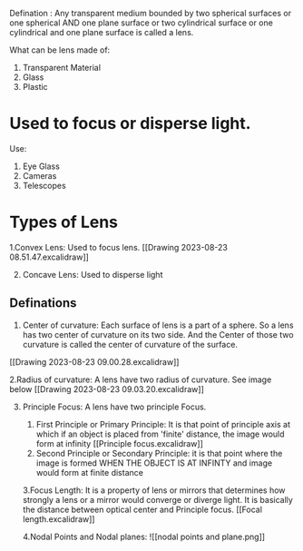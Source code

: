 Defination : Any transparent medium bounded by two spherical surfaces or one spherical AND one plane surface or two cylindrical surface or one cylindrical and one plane surface is called a lens.

What can be lens made of:
1. Transparent Material
2. Glass
3. Plastic
# Used to focus or disperse light.

Use:
1. Eye Glass
2. Cameras
3. Telescopes

# Types of Lens

1.Convex Lens: Used to focus lens.
[[Drawing 2023-08-23 08.51.47.excalidraw]] 

2. Concave Lens: Used to disperse light

## Definations
1. Center of curvature: Each surface of lens is a part of a sphere. So a lens has two center of curvature on its two side. And the Center of those two curvature is called the center of curvature of the surface.

[[Drawing 2023-08-23 09.00.28.excalidraw]]

2.Radius of curvature: A lens have two radius of curvature. See image below
[[Drawing 2023-08-23 09.03.20.excalidraw]]

3. Principle Focus:  A lens have two principle Focus.
	1. First Principle or Primary Principle: It is that point of principle axis at which if an object is placed from 'finite' distance, the image would form at infinity [[Principle focus.excalidraw]]
	4. Second Principle or Secondary Principle: it is that point where the image is formed WHEN THE OBJECT IS AT INFINTY and image would form at finite distance
	
	3.Focus Length: It is a property of lens or mirrors that determines how strongly a lens or a mirror would converge or diverge light. It is basically the distance between optical center and Principle focus. [[Focal length.excalidraw]]
	
	4.Nodal Points and Nodal planes:
	![[nodal points and plane.png]]
	